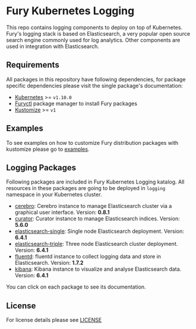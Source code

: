 # Fury Kubernetes Logging

This repo contains logging components to deploy on top of Kubernetes. Fury's
logging stack is based on Elasticsearch, a very popular open source search
engine commonly used for log analytics. Other components are used in integration
with Elasticsearch.

## Requirements

All packages in this repository have following dependencies, for package
specific dependencies please visit the single package's documentation:

- [Kubernetes](https://kubernetes.io) >= `v1.10.0`
- [Furyctl](https://github.com/sighup-io/furyctl) package manager to install Fury packages
- [Kustomize](https://github.com/kubernetes-sigs/kustomize) >= `v1`


## Examples

To see examples on how to customize Fury distribution packages with kustomize
please go to [examples](examples).


## Logging Packages

Following packages are included in Fury Kubernetes Logging katalog. All
resources in these packages are going to be deployed in `logging` namespace in
your Kubernetes cluster.

- [cerebro](katalog/cerebro): Cerebro instance to manage Elasticsearch cluster via a
  graphical user interface. Version: **0.8.1**
- [curator](katalog/curator): Curator instance to manage Elasticsearch indices. Version: **5.6.0**
- [elasticsearch-single](katalog/elasticsearch-single): Single node Elasticsearch
  deployment. Version: **6.4.1**
- [elasticsearch-triple](katalog/elasticsearch-triple): Three node Elasticsearch cluster
  deployment. Version: **6.4.1**
- [fluentd](katalog/fluentd): fluentd instance to collect logging data and store in
  Elasticsearch. Version: **1.7.2**
- [kibana](katalog/kibana): Kibana instance to visualize and analyse Elasticsearch data. Version: **6.4.1**

You can click on each package to see its documentation.

## License

For license details please see [LICENSE](https://sighup.io/fury/license)
